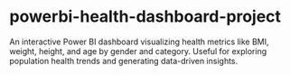 # powerbi-health-dashboard-project
An interactive Power BI dashboard visualizing health metrics like BMI, weight, height, and age by gender and category. Useful for exploring population health trends and generating data-driven insights.

